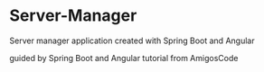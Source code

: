 # Server-Manager
Server manager application created with Spring Boot and Angular

guided by Spring Boot and Angular tutorial from AmigosCode
